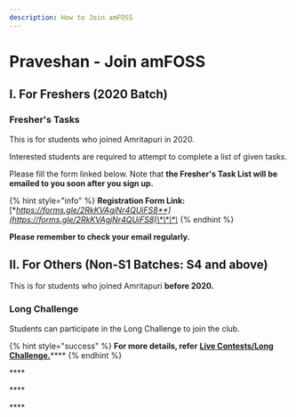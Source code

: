 ```yaml
---
description: How to Join amFOSS
---
```


# Praveshan - Join amFOSS

## **I. For Freshers \(2020 Batch\)**

### **Fresher's Tasks** 

This is for students who joined Amritapuri in 2020.

Interested students are required to attempt to complete a list of given tasks. 

Please fill the form linked below. Note that **the Fresher's Task List will be emailed to you soon after you sign up.**

{% hint style="info" %}
**Registration Form Link:**    [**https://forms.gle/2RkKVAgjNr4QUiFS8**](https://forms.gle/2RkKVAgjNr4QUiFS8)\*\*\*\*
{% endhint %}

**Please remember to check your email regularly.**

## II. For Others \(Non-S1 Batches: S4 and above\) 

This is for students who joined Amritapuri **before 2020.**

###      Long Challenge

Students can participate in the Long Challenge to join the club. 

{% hint style="success" %}
**For more details, refer** [**Live Contests/Long Challenge.**](https://join.amfoss.in/live-contests/long-challenge)\*\*\*\*
{% endhint %}

\*\*\*\*

\*\*\*\*

\*\*\*\*

